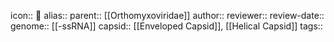 icon:: 🦠
alias:: 
parent:: [[Orthomyxoviridae]] 
author::
reviewer::
review-date::
genome:: [[-ssRNA]] 
capsid:: [[Enveloped Capsid]], [[Helical Capsid]] 
tags::

